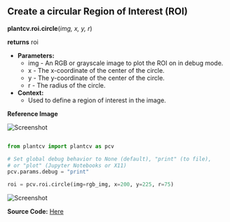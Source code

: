 ## Create a circular Region of Interest (ROI)

**plantcv.roi.circle**(*img, x, y, r*)

**returns** roi

- **Parameters:**
    - img - An RGB or grayscale image to plot the ROI on in debug mode.
    - x - The x-coordinate of the center of the circle.
    - y - The y-coordinate of the center of the circle.
    - r - The radius of the circle.
- **Context:**
    - Used to define a region of interest in the image.

**Reference Image**

![Screenshot](img/documentation_images/circle/original_image.jpg)

```python

from plantcv import plantcv as pcv

# Set global debug behavior to None (default), "print" (to file), 
# or "plot" (Jupyter Notebooks or X11)
pcv.params.debug = "print"

roi = pcv.roi.circle(img=rgb_img, x=200, y=225, r=75)

```

![Screenshot](img/documentation_images/circle/image_with_roi.jpg)

**Source Code:** [Here](https://github.com/danforthcenter/plantcv/blob/main/plantcv/plantcv/roi/roi_methods.py)
